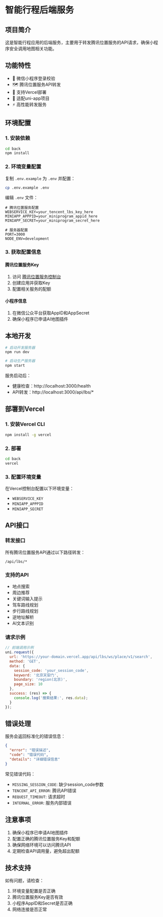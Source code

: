 # 智能行程后端服务

## 项目简介

这是智能行程应用的后端服务，主要用于转发腾讯位置服务的API请求，确保小程序安全调用地图相关功能。

## 功能特性

- 🔐 微信小程序登录校验
- 🗺️ 腾讯位置服务API转发
- 🚀 支持Vercel部署
- 📱 适配uni-app项目
- ⚡ 高性能转发服务

## 环境配置

### 1. 安装依赖

```bash
cd back
npm install
```

### 2. 环境变量配置

复制 `.env.example` 为 `.env` 并配置：

```bash
cp .env.example .env
```

编辑 `.env` 文件：

```env
# 腾讯位置服务配置
WEBSERVICE_KEY=your_tencent_lbs_key_here
MINIAPP_APPPID=your_miniprogram_appid_here
MINIAPP_SECRET=your_miniprogram_secret_here

# 服务器配置
PORT=3000
NODE_ENV=development
```

### 3. 获取配置信息

#### 腾讯位置服务Key
1. 访问 [腾讯位置服务控制台](https://lbs.qq.com/console/key.html)
2. 创建应用并获取Key
3. 配置相关服务的配额

#### 小程序信息
1. 在微信公众平台获取AppID和AppSecret
2. 确保小程序已申请AI地图插件

## 本地开发

```bash
# 启动开发服务器
npm run dev

# 启动生产服务器
npm start
```

服务启动后：
- 健康检查：http://localhost:3000/health
- API转发：http://localhost:3000/api/lbs/*

## 部署到Vercel

### 1. 安装Vercel CLI

```bash
npm install -g vercel
```

### 2. 部署

```bash
cd back
vercel
```

### 3. 配置环境变量

在Vercel控制台配置以下环境变量：
- `WEBSERVICE_KEY`
- `MINIAPP_APPPID`
- `MINIAPP_SECRET`

## API接口

### 转发接口

所有腾讯位置服务API通过以下路径转发：

```
/api/lbs/*
```

### 支持的API

- 地点搜索
- 周边推荐
- 关键词输入提示
- 驾车路线规划
- 步行路线规划
- 逆地址解析
- AI文本识别

### 请求示例

```javascript
// 前端调用示例
uni.request({
  url: 'https://your-domain.vercel.app/api/lbs/ws/place/v1/search',
  method: 'GET',
  data: {
    session_code: 'your_session_code',
    keyword: '北京天安门',
    boundary: 'region(北京)',
    page_size: 10
  },
  success: (res) => {
    console.log('搜索结果:', res.data);
  }
});
```

## 错误处理

服务会返回标准化的错误信息：

```json
{
  "error": "错误描述",
  "code": "错误代码",
  "details": "详细错误信息"
}
```

常见错误代码：
- `MISSING_SESSION_CODE`: 缺少session_code参数
- `TENCENT_API_ERROR`: 腾讯API错误
- `REQUEST_TIMEOUT`: 请求超时
- `INTERNAL_ERROR`: 服务内部错误

## 注意事项

1. 确保小程序已申请AI地图插件
2. 配置正确的腾讯位置服务Key和配额
3. 确保网络环境可以访问腾讯API
4. 定期检查API调用量，避免超出配额

## 技术支持

如有问题，请检查：
1. 环境变量配置是否正确
2. 腾讯位置服务Key是否有效
3. 小程序AppID和Secret是否正确
4. 网络连接是否正常
